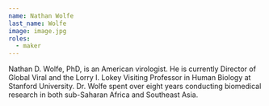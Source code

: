 ```yaml
---
name: Nathan Wolfe
last_name: Wolfe
image: image.jpg
roles:
  - maker
---
```

Nathan D. Wolfe, PhD, is an American virologist. He is currently Director of Global Viral and the Lorry I. Lokey Visiting Professor in Human Biology at Stanford University. Dr. Wolfe spent over eight years conducting biomedical research in both sub-Saharan Africa and Southeast Asia.
